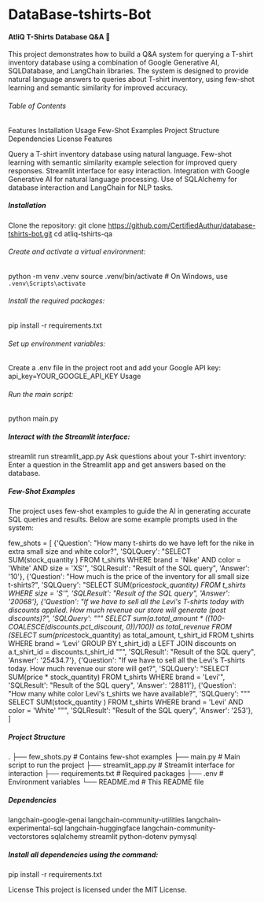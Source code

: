 # DataBase-tshirts-Bot

#### AtliQ T-Shirts Database Q&A 👕
This project demonstrates how to build a Q&A system for querying a T-shirt inventory database using a combination of Google Generative AI, SQLDatabase, and LangChain libraries. The system is designed to provide natural language answers to queries about T-shirt inventory, using few-shot learning and semantic similarity for improved accuracy.

###### Table of Contents
Features
Installation
Usage
Few-Shot Examples
Project Structure
Dependencies
License
Features

Query a T-shirt inventory database using natural language.
Few-shot learning with semantic similarity example selection for improved query responses.
Streamlit interface for easy interaction.
Integration with Google Generative AI for natural language processing.
Use of SQLAlchemy for database interaction and LangChain for NLP tasks.

##### Installation
Clone the repository:
git clone https://github.com/CertifiedAuthur/database-tshirts-bot.git
cd atliq-tshirts-qa

###### Create and activate a virtual environment:
python -m venv .venv
source .venv/bin/activate  # On Windows, use `.venv\Scripts\activate`

###### Install the required packages:
pip install -r requirements.txt

###### Set up environment variables:
Create a .env file in the project root and add your Google API key:
api_key=YOUR_GOOGLE_API_KEY
Usage

###### Run the main script:
python main.py

##### Interact with the Streamlit interface:
streamlit run streamlit_app.py
Ask questions about your T-shirt inventory:
Enter a question in the Streamlit app and get answers based on the database.

##### Few-Shot Examples
The project uses few-shot examples to guide the AI in generating accurate SQL queries and results. Below are some example prompts used in the system:

few_shots = [
   {'Question': "How many t-shirts do we have left for the nike in extra small size and white color?",
    'SQLQuery': "SELECT SUM(stock_quantity ) FROM t_shirts WHERE brand = 'Nike' AND color = 'White' AND size = 'XS'",
    'SQLResult': "Result of the SQL query",
    'Answer': '10'},
    {'Question': "How much is the price of the inventory for all small size t-shirts?",
    'SQLQuery': "SELECT SUM(price*stock_quantity) FROM t_shirts WHERE size = 'S'",
    'SQLResult': "Result of the SQL query",
    'Answer': '20068'},
    {'Question': "If we have to sell all the Levi's T-shirts today with discounts applied. How much revenue our store will generate (post discounts)?",
    'SQLQuery': """
    SELECT sum(a.total_amount * ((100-COALESCE(discounts.pct_discount, 0))/100)) as total_revenue
    FROM (SELECT sum(price*stock_quantity) as total_amount, t_shirt_id 
          FROM t_shirts WHERE brand = 'Levi'
          GROUP BY t_shirt_id) a 
    LEFT JOIN discounts on a.t_shirt_id = discounts.t_shirt_id
    """,
    'SQLResult': "Result of the SQL query",
    'Answer': '25434.7'},
    {'Question': "If we have to sell all the Levi's T-shirts today. How much revenue our store will get?",
    'SQLQuery': "SELECT SUM(price * stock_quantity) FROM t_shirts WHERE brand = 'Levi'",
    'SQLResult': "Result of the SQL query",
    'Answer': '28811'},
    {'Question': "How many white color Levi's t_shirts we have available?",
    'SQLQuery': """
    SELECT SUM(stock_quantity )
    FROM t_shirts 
    WHERE brand = 'Levi' AND color = 'White'
    """,
    'SQLResult': "Result of the SQL query",
    'Answer': '253'},
]

##### Project Structure
.
├── few_shots.py                 # Contains few-shot examples
├── main.py                      # Main script to run the project
├── streamlit_app.py             # Streamlit interface for interaction
├── requirements.txt             # Required packages
├── .env                         # Environment variables
└── README.md                    # This README file

##### Dependencies
langchain-google-genai
langchain-community-utilities
langchain-experimental-sql
langchain-huggingface
langchain-community-vectorstores
sqlalchemy
streamlit
python-dotenv
pymysql


##### Install all dependencies using the command:
pip install -r requirements.txt

License
This project is licensed under the MIT License.
